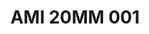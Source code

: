 ---
title: AMI 20MM 001
date: 
draft: false

# descripcion
description : Anillo de plata 925 y microcubics.

materials: Plata 925

color: 

dimensions: 20 mm diámetro

code: 05-28-1168

type: "Anillos"

categories: []

price: $12.940,00

price_eftvo: $11.000,00

# Images
# first image will be shown in the product page
images:
  # - image: "images/path_to_image"
  # La ubicacion de las imagenes es imagenes/Anillos/Anillos.Microcubic/05-28-1168-ami-20mm-001
  - image: "./images/anillos/microcubic/05-28-1168-ami-20mm-001.jpg"
---